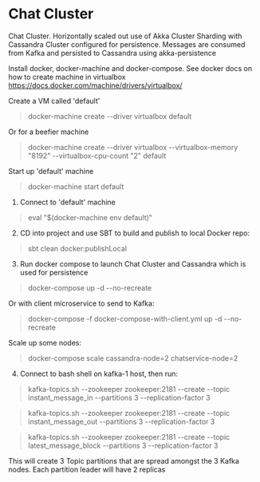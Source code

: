 Chat Cluster
============================================
Chat Cluster. Horizontally scaled out use of Akka Cluster Sharding with Cassandra Cluster configured for persistence. Messages are consumed from Kafka and persisted to Cassandra using akka-persistence

Install docker, docker-machine and docker-compose. See docker docs on how to create machine in virtualbox
https://docs.docker.com/machine/drivers/virtualbox/

Create a VM called 'default'

> docker-machine create --driver virtualbox default

Or for a beefier machine

> docker-machine create --driver virtualbox --virtualbox-memory "8192" --virtualbox-cpu-count "2" default

Start up 'default' machine

> docker-machine start default

1) Connect to 'default' machine

> eval "$(docker-machine env default)"

2) CD into project and use SBT to build and publish to local Docker repo:

> sbt clean docker:publishLocal

3) Run docker compose to launch Chat Cluster and Cassandra which is used for persistence

> docker-compose up -d --no-recreate

Or with client microservice to send to Kafka:

> docker-compose -f docker-compose-with-client.yml up -d --no-recreate

Scale up some nodes:

> docker-compose scale cassandra-node=2 chatservice-node=2

4) Connect to bash shell on kafka-1 host, then run:

> kafka-topics.sh --zookeeper zookeeper:2181 --create --topic instant_message_in --partitions 3 --replication-factor 3

> kafka-topics.sh --zookeeper zookeeper:2181 --create --topic instant_message_out --partitions 3 --replication-factor 3

> kafka-topics.sh --zookeeper zookeeper:2181 --create --topic latest_message_block --partitions 3 --replication-factor 3

This will create 3 Topic partitions that are spread amongst the 3 Kafka nodes. Each partition leader will have 2 replicas